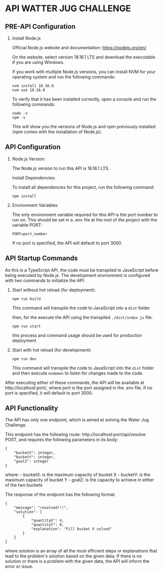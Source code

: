 # API WATTER JUG CHALLENGE

## PRE-API Configuration

1. Install Node.js

    Official Node.js website and documentation: https://nodejs.org/en/

    On the website, select version 18.16.1 LTS and download the executable if you are using Windows.

    If you work with multiple Node.js versions, you can install NVM for your operating system and run the following commands:

    ```
    nvm install 18.16.0
    nvm use 18.16.0
    ```

    To verify that it has been installed correctly, open a console and run the following commands:

    ```
    node -v
    npm -v
    ```

    This will show you the versions of Node.js and npm previously installed (npm comes with the installation of Node.js).

## API Configuration

1. Node.js Version:

    The Node.js version to run this API is 18.16.1 LTS.

    Install Dependencies:

    To install all dependencies for this project, run the following command:

    ```
    npm install
    ```

2. Environment Variables:

    The only environment variable required for this API is the port number to run on. This should be set in a .env file at the root of the project with the variable PORT:

    ```
    PORT=port_number
    ```

    If no port is specified, the API will default to port 3000.


## API Startup Commands

As this is a TypeScript API, the code must be transpiled to JavaScript before being executed by Node.js. The development environment is configured with two commands to initialize the API:

1. Start without hot reload (for deployment):

    ```
    npm run build
    ```

    This command will transpile the code to JavaScript into a `dist` folder

    then, for the execute the API using the transpiled `./dist/index.js` file.

    ```
    npm run start
    ```

    this process and command usage should be used for production deployment

2. Start with hot reload (for development):

    ```
    npm run dev
    ```

    This command will transpile the code to JavaScript into the `dist` folder and then execute `nodemon` to listen for changes made to the code.

After executing either of these commands, the API will be available at http://localhost:port/, where port is the port assigned in the .env file. If no port is specified, it will default to port 3000.

## API Functionality

The API has only one endpoint, which is aimed at solving the Water Jug Challenge.

This endpoint has the following route: http://localhost:port/api/resolve POST, and requires the following parameters in its body:

```
{
	"bucketX": integer,
	"bucketY": integer,
	"goalZ": integer
}
```

where:
    - bucketX: is the maximum capacity of bucket X
    - bucketY: is the maximum capacity of bucket Y
    - goalZ: is the capacity to achieve in either of the two buckets


The response of the endpoint has the following format:

```
{
	"message": "resolved!!!",
	"solution": [
		{
			"quantityX": 4,
			"quantityY": 0,
			"explanation": "Fill bucket X solved"
		}
	]
}
```

where solution is an array of all the most efficient steps or explanations that lead to the problem's solution based on the given data. If there is no solution or there is a problem with the given data, the API will inform the error or issue.